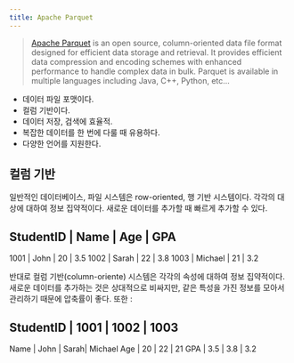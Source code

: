 ```yaml
---
title: Apache Parquet
---
```


> [Apache Parquet] is an open source, column-oriented data file format designed
> for efficient data storage and retrieval.
> It provides efficient data compression and encoding schemes with enhanced
> performance to handle complex data in bulk. Parquet is available in multiple
> languages including Java, C++, Python, etc...

- 데이터 파일 포맷이다.
- 컬럼 기반이다.
- 데이터 저장, 검색에 효율적.
- 복잡한 데이터를 한 번에 다룰 때 유용하다.
- 다양한 언어를 지원한다.

[Apache Parquet]: https://parquet.apache.org/

## 컬럼 기반

일반적인 데이터베이스, 파일 시스템은 row-oriented, 행 기반 시스템이다.
각각의 대상에 대하여 정보 집약적이다.
새로운 데이터를 추가할 때 빠르게 추가할 수 있다.

StudentID | Name     | Age | GPA
--------------------------------
1001      | John     | 20  | 3.5
1002      | Sarah    | 22  | 3.8
1003      | Michael  | 21  | 3.2

반대로 컬럼 기반(column-oriente) 시스템은 각각의 속성에 대하여 정보 집약적이다.
새로운 데이터를 추가하는 것은 상대적으로 비싸지만, 같은 특성을 가진 정보를
모아서 관리하기 때문에 압축률이 좋다. 또한 :

StudentID | 1001 | 1002 | 1003
------------------------------
Name      | John | Sarah| Michael
Age       | 20   | 22   | 21
GPA       | 3.5  | 3.8  | 3.2


